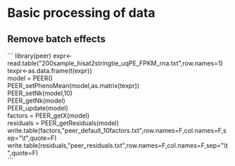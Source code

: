 Basic processing of data
===

Remove batch effects
---

\`\`\`
library(peer)
expr<-read.table("200sample_hisat2stringtie_uqPE_FPKM_rna.txt",row.names=1)  
texpr<-as.data.frame(t(expr))  
model = PEER()  
PEER_setPhenoMean(model,as.matrix(texpr))  
PEER_setNk(model,10)  
PEER_getNk(model)  
PEER_update(model)  
factors = PEER_getX(model)  
residuals = PEER_getResiduals(model)  
write.table(factors,"peer_default_10factors.txt",row.names=F,col.names=F,sep="\t",quote=F)  
write.table(residuals,"peer_residuals.txt",row.names=F,col.names=F,sep="\t",quote=F)  
\`\`\`
